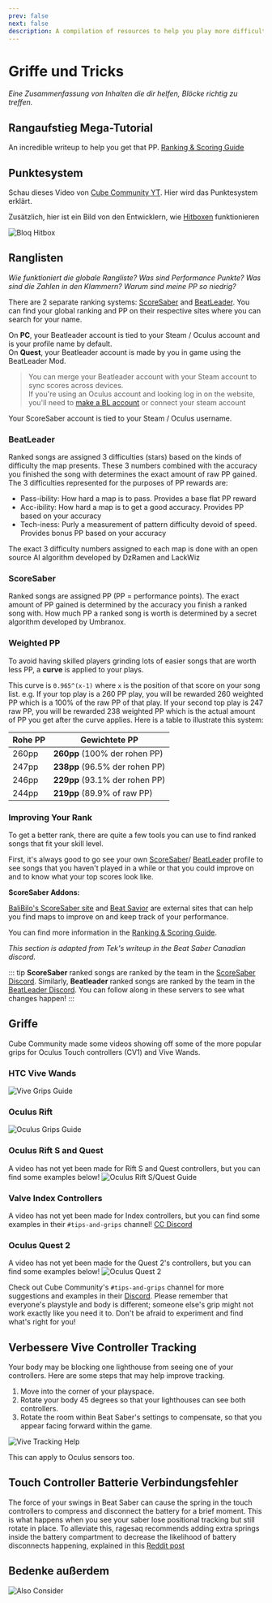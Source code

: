 ```yaml
---
prev: false
next: false
description: A compilation of resources to help you play more difficult songs and achieve a higher score!
---
```


# Griffe und Tricks

_Eine Zusammenfassung von Inhalten die dir helfen, Blöcke richtig zu treffen._

## Rangaufstieg Mega-Tutorial

An incredible writeup to help you get that PP. [Ranking & Scoring Guide](./ranking-guide.md)

## Punktesystem

Schau dieses Video von [Cube Community YT](https://www.youtube.com/channel/UCdG9zS8jVcQIKl7plwWXUkg). Hier wird das Punktesystem erklärt.

<YouTube url='https://www.youtube.com/watch?v=rVbXCGddspA' />

Zusätzlich, hier ist ein Bild von den Entwicklern, wie [Hitboxen](https://twitter.com/Split82/status/979365834324889600) funktionieren

![Bloq Hitbox](/.assets/images/mapping/hitbox-from-split.jpg)

## Ranglisten

_Wie funktioniert die globale Rangliste? Was sind Performance Punkte? Was sind die Zahlen in den Klammern? Warum sind meine PP so niedrig?_

There are 2 separate ranking systems: [ScoreSaber](https://scoresaber.com/global) and [BeatLeader](https://www.beatleader.xyz/ranking/1). You can find your global ranking and PP on their respective sites where you can search for your name.

On **PC**, your Beatleader account is tied to your Steam / Oculus account and is your profile name by default.  
On **Quest**, your Beatleader account is made by you in game using the BeatLeader Mod.

> You can merge your Beatleader account with your Steam account to sync scores across devices.  
> If you're using an Oculus account and looking log in on the website, you'll need to [make a BL account](https://beatleader.wiki/en/account#website-1) or connect your steam account

Your ScoreSaber account is tied to your Steam / Oculus username.

### BeatLeader

Ranked songs are assigned 3 difficulties (stars) based on the kinds of difficulty the map presents. These 3 numbers combined with the accuracy you finished the song with determines the exact amount of raw PP gained. The 3 difficulties represented for the purposes of PP rewards are:

- Pass-ibility: How hard a map is to pass. Provides a base flat PP reward
- Acc-ibility: How hard a map is to get a good accuracy. Provides PP based on your accuracy
- Tech-iness: Purly a measurement of pattern difficulty devoid of speed. Provides bonus PP based on your accuracy

The exact 3 difficulty numbers assigned to each map is done with an open source AI algorithm developed by DzRamen and LackWiz

### ScoreSaber

Ranked songs are assigned PP (PP = performance points). The exact amount of PP gained is determined by the accuracy you finish a ranked song with. How much PP a ranked song is worth is determined by a secret algorithm developed by Umbranox.

### Weighted PP

To avoid having skilled players grinding lots of easier songs that are worth less PP, a **curve** is applied to your plays.

This curve is `0.965^(x-1)` where `x` is the position of that score on your song list. e.g. If your top play is a 260 PP play, you will be rewarded 260 weighted PP which is a 100% of the raw PP of that play. If your second top play is 247 raw PP, you will be rewarded 238 weighted PP which is the actual amount of PP you get after the curve applies. Here is a table to illustrate this system:

| Rohe PP | Gewichtete PP                  |
| ------- | ------------------------------ |
| 260pp   | **260pp** (100% der rohen PP)  |
| 247pp   | **238pp** (96.5% der rohen PP) |
| 246pp   | **229pp** (93.1% der rohen PP) |
| 244pp   | **219pp** (89.9% of raw PP)    |

### Improving Your Rank

To get a better rank, there are quite a few tools you can use to find ranked songs that fit your skill level.

First, it's always good to go see your own [ScoreSaber](https://scoresaber.com/global)/ [BeatLeader](https://www.beatleader.xyz/ranking/1) profile to see songs that you haven't played in a while or that you could improve on and to know what your top scores look like.

**ScoreSaber Addons:**

[BaliBilo's ScoreSaber site](https://scoresaber.balibalo.xyz/peepee) and [Beat Savior](https://beat-savior.herokuapp.com/) are external sites that can help you find maps to improve on and keep track of your performance.

You can find more information in the [Ranking & Scoring Guide](./ranking-guide.md).

_This section is adapted from Tek's writeup in the Beat Saber Canadian discord._

::: tip **ScoreSaber** ranked songs are ranked by the team in the [ScoreSaber Discord](https://discord.gg/WpuDMwU). Similarly, **Beatleader** ranked songs are ranked by the team in the [BeatLeader Discord](https://discord.gg/2RG5YVqtG6). You can follow along in these servers to see what changes happen! :::

## Griffe

Cube Community made some videos showing off some of the more popular grips for Oculus Touch controllers (CV1) and Vive Wands.

### HTC Vive Wands

<YouTube url='https://www.youtube.com/watch?v=G7x_wb7RrgU' />

![Vive Grips Guide](/.assets/images/grips-and-tricks/vive-grips-guide.jpg)

### Oculus Rift

<YouTube url='https://www.youtube.com/watch?v=XFt90q69aEA' />

![Oculus Grips Guide](/.assets/images/grips-and-tricks/oculus-grips-guide.jpg)

### Oculus Rift S and Quest

A video has not yet been made for Rift S and Quest controllers, but you can find some examples below! ![Oculus Rift S/Quest Guide](/.assets/images/grips-and-tricks/touch2-grips.jpg)

### Valve Index Controllers

A video has not yet been made for Index controllers, but you can find some examples in their `#tips-and-grips` channel! [CC Discord](https://discord.gg/dwe8mbC)

### Oculus Quest 2

A video has not yet been made for the Quest 2's controllers, but you can find some examples below! ![Oculus Quest 2](/.assets/images/grips-and-tricks/touch3-grips.jpg)

Check out Cube Community's `#tips-and-grips` channel for more suggestions and examples in their [Discord](https://discord.gg/dwe8mbC). Please remember that everyone's playstyle and body is different; someone else's grip might not work exactly like you need it to. Don't be afraid to experiment and find what's right for you!

## Verbessere Vive Controller Tracking

Your body may be blocking one lighthouse from seeing one of your controllers. Here are some steps that may help improve tracking.

1. Move into the corner of your playspace.
2. Rotate your body 45 degrees so that your lighthouses can see both controllers.
3. Rotate the room within Beat Saber's settings to compensate, so that you appear facing forward within the game.

![Vive Tracking Help](/.assets/images/grips-and-tricks/vive-tracking-help.gif)

This can apply to Oculus sensors too.

## Touch Controller Batterie Verbindungsfehler

The force of your swings in Beat Saber can cause the spring in the touch controllers to compress and disconnect the battery for a brief moment. This is what happens when you see your saber lose positional tracking but still rotate in place. To alleviate this, ragesaq recommends adding extra springs inside the battery compartment to decrease the likelihood of battery disconnects happening, explained in this [Reddit post](https://www.reddit.com/r/oculus/comments/a2h7o4/psa_adding_an_additional_spring_to_the_battery/?st=JR9Q7OEZ&sh=a7a3d091)

## Bedenke außerdem

![Also Consider](/.assets/images/grips-and-tricks/allow-adequate-room-around-you-during-game-play-put-on-27689465.png)
